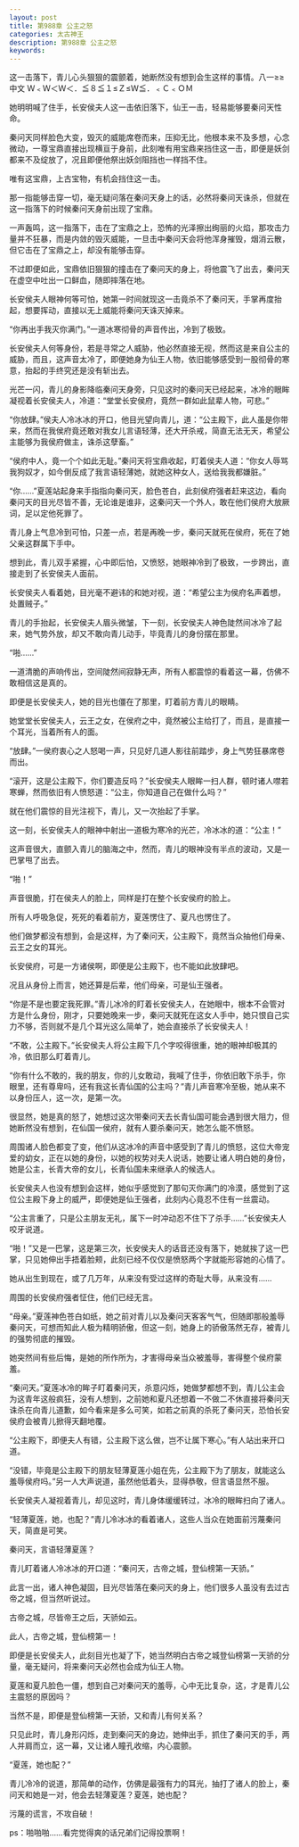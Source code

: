 ```yaml
---
layout: post
title: 第988章 公主之怒
categories: 太古神王
description: 第988章 公主之怒
keywords:
---
```


这一击落下，青儿心头狠狠的震颤着，她断然没有想到会生这样的事情。八一≥≥中文  Ｗ﹤Ｗ＜Ｗ＜．≦８≦１≤Ｚ≤Ｗ≦．﹤Ｃ﹤ＯＭ

她明明喊了住手，长安侯夫人这一击依旧落下，仙王一击，轻易能够要秦问天性命。

秦问天同样脸色大变，毁灭的威能席卷而来，压抑无比，他根本来不及多想，心念微动，一尊宝鼎直接出现横亘于身前，此刻唯有用宝鼎来挡住这一击，即便是妖剑都来不及绽放了，况且即便他祭出妖剑阻挡也一样挡不住。

唯有这宝鼎，上古宝物，有机会挡住这一击。

那一指能够击穿一切，毫无疑问落在秦问天身上的话，必然将秦问天诛杀，但就在这一指落下的时候秦问天身前出现了宝鼎。

一声轰鸣，这一指落下，击在了宝鼎之上，恐怖的光泽擦出绚丽的火焰，那攻击力量并不狂暴，而是内敛的毁灭威能，一旦击中秦问天会将他浑身摧毁，烟消云散，但它击在了宝鼎之上，却没有能够击穿。

不过即便如此，宝鼎依旧狠狠的撞击在了秦问天的身上，将他震飞了出去，秦问天在虚空中吐出一口鲜血，随即摔落在地。

长安侯夫人眼神何等可怕，她第一时间就现这一击竟杀不了秦问天，手掌再度抬起，想要挥动，直接以无上威能将秦问天诛灭掉来。

“你再出手我灭你满门。”一道冰寒彻骨的声音传出，冷到了极致。

长安侯夫人何等身份，若是寻常之人威胁，他必然直接无视，然而这是来自公主的威胁，而且，这声音太冷了，即便她身为仙王人物，依旧能够感受到一股彻骨的寒意，抬起的手终究还是没有斩出去。

光芒一闪，青儿的身影降临秦问天身旁，只见这时的秦问天已经起来，冰冷的眼眸凝视着长安侯夫人，冷道：“堂堂长安侯府，竟然一群如此鼠辈人物，可悲。”

“你放肆。”侯夫人冷冰冰的开口，他目光望向青儿，道：“公主殿下，此人虽是你带来，然而在我侯府竟还敢对我女儿言语轻薄，还大开杀戒，简直无法无天，希望公主能够为我侯府做主，诛杀这孽畜。”

“侯府中人，竟一个个如此无耻。”秦问天将宝鼎收起，盯着侯夫人道：“你女人辱骂我狗奴才，如今倒反成了我言语轻薄她，就她这种女人，送给我我都嫌脏。”

“你……”夏莲站起身来手指指向秦问天，脸色苍白，此刻侯府强者赶来这边，看向秦问天的目光尽皆不善，无论谁是谁非，这秦问天一个外人，敢在他们侯府大放厥词，足以定他死罪了。

青儿身上气息冷到可怕，只差一点，若是再晚一步，秦问天就死在侯府，死在了她父亲这群属下手中。

想到此，青儿双手紧握，心中即后怕，又愤怒，她眼神冷到了极致，一步跨出，直接走到了长安侯夫人面前。

长安侯夫人看着她，目光毫不避讳的和她对视，道：“希望公主为侯府名声着想，处置贼子。”

青儿的手抬起，长安侯夫人眉头微皱，下一刻，长安侯夫人神色陡然间冰冷了起来，她气势外放，却又不敢向青儿动手，毕竟青儿的身份摆在那里。

“啪……”

一道清脆的声响传出，空间陡然间寂静无声，所有人都震惊的看着这一幕，仿佛不敢相信这是真的。

即便是长安侯夫人，她的目光也僵在了那里，盯着前方青儿的眼睛。

她堂堂长安侯夫人，云王之女，在侯府之中，竟然被公主给打了，而且，是直接一个耳光，当着所有人的面。

“放肆。”一侯府衷心之人怒喝一声，只见好几道人影往前踏步，身上气势狂暴席卷而出。

“滚开，这是公主殿下，你们要造反吗？”长安侯夫人眼眸一扫人群，顿时诸人噤若寒蝉，然而依旧有人愤怒道：“公主，你知道自己在做什么吗？”

就在他们震惊的目光注视下，青儿，又一次抬起了手掌。

这一刻，长安侯夫人的眼神中射出一道极为寒冷的光芒，冷冰冰的道：“公主！”

这声音很大，直颤入青儿的脑海之中，然而，青儿的眼神没有半点的波动，又是一巴掌甩了出去。

“啪！”

声音很脆，打在侯夫人的脸上，同样是打在整个长安侯府的脸上。

所有人呼吸急促，死死的看着前方，夏莲愣住了、夏凡也愣住了。

他们做梦都没有想到，会是这样，为了秦问天，公主殿下，竟然当众抽他们母亲、云王之女的耳光。

长安侯府，可是一方诸侯啊，即便是公主殿下，也不能如此放肆吧。

况且从身份上而言，她还算是后辈，他们母亲，可是仙王强者。

“你是不是也要定我死罪。”青儿冰冷的盯着长安侯夫人，在她眼中，根本不会管对方是什么身份，刚才，只要她晚来一步，秦问天就死在这女人手中，她只恨自己实力不够，否则就不是几个耳光这么简单了，她会直接杀了长安侯夫人！

“不敢，公主殿下。”长安侯夫人将公主殿下几个字咬得很重，她的眼神却极其的冷，依旧那么盯着青儿。

“你有什么不敢的，我的朋友，你的儿女敢动，我喊了住手，你依旧敢下杀手，你眼里，还有尊卑吗，还有我这长青仙国的公主吗？”青儿声音寒冷至极，她从来不以身份压人，这一次，是第一次。

很显然，她是真的怒了，她想过这次带秦问天去长青仙国可能会遇到很大阻力，但她断然没有想到，在仙国一侯府，就有人要杀秦问天，她怎么能不愤怒。

周围诸人脸色都变了变，他们从这冰冷的声音中感受到了青儿的愤怒，这位大帝宠爱的幼女，正在以她的身份，以她的权势对夫人说话，她要让诸人明白她的身份，她是公主，长青大帝的女儿，长青仙国未来继承人的候选人。

长安侯夫人也没有想到会这样，她似乎感觉到了那句灭你满门的冷漠，感觉到了这位公主殿下身上的威严，即便她是仙王强者，此刻内心竟忍不住有一丝震动。

“公主言重了，只是公主朋友无礼，属下一时冲动忍不住下了杀手……”长安侯夫人咬牙说道。

“啪！”又是一巴掌，这是第三次，长安侯夫人的话音还没有落下，她就挨了这一巴掌，只见她伸出手捂着脸颊，此刻已经不仅仅是愤怒两个字就能形容她的心情了。

她从出生到现在，或了几万年，从来没有受过这样的奇耻大辱，从来没有……

周围的长安侯府强者怔住，他们已经无言。

“母亲。”夏莲神色苍白如纸，她之前对青儿以及秦问天客客气气，但随即那般羞辱秦问天，可想而知此人极为精明骄傲，但这一刻，她身上的骄傲荡然无存，被青儿的强势彻底的摧毁。

她突然间有些后悔，是她的所作所为，才害得母亲当众被羞辱，害得整个侯府蒙羞。

“秦问天。”夏莲冰冷的眸子盯着秦问天，杀意闪烁，她做梦都想不到，青儿公主会为这青年这般疯狂，没有人想到，之前她和夏凡还想着一不做二不休直接将秦问天诛杀在向青儿道歉，如今看来是多么可笑，如若之前真的杀死了秦问天，恐怕长安侯府会被青儿掀得天翻地覆。

“公主殿下，即便夫人有错，公主殿下这么做，岂不让属下寒心。”有人站出来开口道。

“没错，毕竟是公主殿下的朋友轻薄夏莲小姐在先，公主殿下为了朋友，就能这么羞辱侯府吗。”另一人大声说道，虽然他低着头，显得恭敬，但言语显然不服。

长安侯夫人凝视着青儿，却见这时，青儿身体缓缓转过，冰冷的眼眸扫向了诸人。

“轻薄夏莲，她，也配？”青儿冷冰冰的看着诸人，这些人当众在她面前污蔑秦问天，简直是可笑。

秦问天，言语轻薄夏莲？

青儿盯着诸人冷冰冰的开口道：“秦问天，古帝之城，登仙榜第一天骄。”

此言一出，诸人神色凝固，目光尽皆落在秦问天的身上，他们很多人虽没有去过古帝之城，但当然听说过。

古帝之城，尽皆帝王之后，天骄如云。

此人，古帝之城，登仙榜第一！

即便是长安侯夫人，此刻目光也凝了下，她当然明白古帝之城登仙榜第一天骄的分量，毫无疑问，将来秦问天必然也会成为仙王人物。

夏莲和夏凡脸色一僵，想到自己对秦问天的羞辱，心中无比复杂，这，才是青儿公主震怒的原因吗？

当然不是，即便是登仙榜第一天骄，又和青儿有何关系？

只见此时，青儿身形闪烁，走到秦问天的身边，她伸出手，抓住了秦问天的手，两人并肩而立，这一幕，又让诸人瞳孔收缩，内心震颤。

“夏莲，她也配？”

青儿冷冷的说道，那简单的动作，仿佛是最强有力的耳光，抽打了诸人的脸上，秦问天和她是一对，他会去轻薄夏莲？夏莲，她也配？

污蔑的谎言，不攻自破！

ps：啪啪啪……看完觉得爽的话兄弟们记得投票啊！
